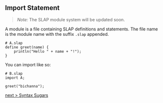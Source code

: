 ## Import Statement
> *Note:* The SLAP module system will be updated soon.

A module is a file containing SLAP definitions and statements. The file name is the module name with the suffix `.slap` appended.
```
# A.slap
define greet(name) {
    println("Hello " + name + "!");
}
```
You can import like so:
```
# B.slap
import A;

greet("bichanna");
```

[next > Syntax Sugars](https://github.com/bichanna/slap/blob/master/docs/syntax_doc/syntax_sugars.md#--expression)
